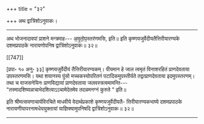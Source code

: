 +++
title = "३२"

+++
अथ द्वात्रिंशोऽनुवाकः।
________________________
अथ भोजनादावपां प्राशने मन्त्रमाह---
अ॒मृ॒तो॒प॒स्तर॑णमसि, इति॥
इति कृष्णयजुर्वेदीयतैत्तिरीयारण्यके दशमप्रपाठके नारायणोपनिष द्वात्रिंशोऽनुवाकः॥ ३२॥

[[747]]

[प्रपा॰ १० अनु॰ ३३] कृष्णयजुर्वेदीयं तैत्तिरीयारण्यकम्।
पीयमान हे जाल त्वमृतं विनाशरहितं प्राणदेवताया उपस्तरणमसि। यथा शयानस्य पुंसो मच्चकस्योपरितनं पटादिकमुपस्तीर्यते तद्वत्प्राणदेवताया इदमुपस्तरणम्। तथा च वाजसनेयिनः प्राणविद्यायां प्राणदेवताया जलवस्त्रत्वमामन्ति---"तस्मादशिष्यन्नाचाभेदशित्वाऽऽचामेदेतमेव तदन्नमनग्नं कुरुते " इति॥

इति श्रीमत्सयणाचार्यविरचिते माधवीये वेदार्थप्रकाशे कृष्णयजुर्वेदीयतै-
त्तिरीयारण्यकभाष्ये दशमप्रपाठके नारायणीयापरनामधेययुक्तायां
याज्ञिक्यामुपनिषदि द्वात्रिंशोऽनुवाकः॥ ३२॥
________________________
